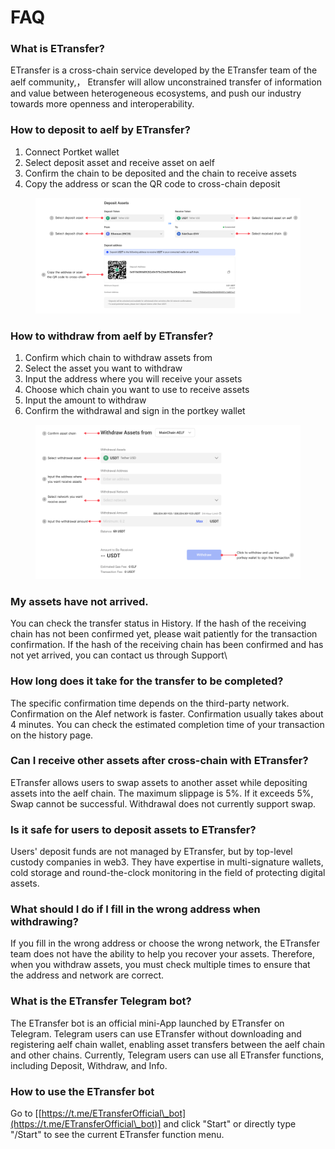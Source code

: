 # FAQ

### **What is ETransfer?**

ETransfer is a cross-chain service developed by the ETransfer team of the aelf community,， Etransfer will allow unconstrained transfer of information and value between heterogeneous ecosystems, and push our industry towards more openness and interoperability.

### **How to deposit to aelf by ETransfer?**

1. Connect Portket wallet
2. Select deposit asset and receive asset on aelf
3. Confirm the chain to be deposited and the chain to receive assets
4. Copy the address or scan the QR code to cross-chain deposit

<figure><img src=".gitbook/assets/image.png" alt=""><figcaption></figcaption></figure>

### **How to withdraw from aelf by ETransfer?**

1. Confirm which chain to withdraw assets from
2. Select the asset you want to withdraw
3. Input the address where you will receive your assets
4. Choose which chain you want to use to receive assets
5. Input the amount to withdraw
6. Confirm the withdrawal and sign in the portkey wallet

<figure><img src=".gitbook/assets/image (1).png" alt=""><figcaption></figcaption></figure>

### **My assets have not arrived.**

You can check the transfer status in History. If the hash of the receiving chain has not been confirmed yet, please wait patiently for the transaction confirmation. If the hash of the receiving chain has been confirmed and has not yet arrived, you can contact us through Support\\

### **How long does it take for the transfer to be completed?**

The specific confirmation time depends on the third-party network. Confirmation on the Alef network is faster. Confirmation usually takes about 4 minutes. You can check the estimated completion time of your transaction on the history page.

### **Can I receive other assets after cross-chain with ETransfer?**

ETransfer allows users to swap assets to another asset while depositing assets into the aelf chain. The maximum slippage is 5%. If it exceeds 5%, Swap cannot be successful. Withdrawal does not currently support swap.

### **Is it safe for users to deposit assets to ETransfer?**

Users' deposit funds are not managed by ETransfer, but by top-level custody companies in web3. They have expertise in multi-signature wallets, cold storage and round-the-clock monitoring in the field of protecting digital assets.

### **What should I do if I fill in the wrong address when withdrawing?**

If you fill in the wrong address or choose the wrong network, the ETransfer team does not have the ability to help you recover your assets. Therefore, when you withdraw assets, you must check multiple times to ensure that the address and network are correct.

### **What is the ETransfer Telegram bot?**

The ETransfer bot is an official mini-App launched by ETransfer on Telegram. Telegram users can use ETransfer without downloading and registering aelf chain wallet, enabling asset transfers between the aelf chain and other chains. Currently, Telegram users can use all ETransfer functions, including Deposit, Withdraw, and Info.

### **How to use the ETransfer bot**

Go to \[[https://t.me/ETransferOfficial\_bot](https://t.me/ETransferOfficial\_bot)] and click "Start" or directly type "/Start" to see the current ETransfer function menu.
